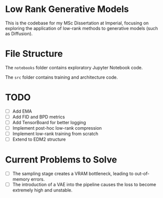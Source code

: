 # Low Rank Generative Models

This is the codebase for my MSc Dissertation at Imperial, focusing on exploring the application of low-rank methods to generative models (such as Diffusion).

# File Structure

The `notebooks` folder contains exploratory Jupyter Notebook code.

The `src` folder contains training and architecture code.

# TODO
- [ ] Add EMA 
- [ ] Add FID and BPD metrics
- [ ] Add TensorBoard for better logging
- [ ] Implement post-hoc low-rank compression
- [ ] Implement low-rank training from scratch
- [ ] Extend to EDM2 structure

# Current Problems to Solve
- [ ] The sampling stage creates a VRAM bottleneck, leading to out-of-memory errors.
- [ ] The introduction of a VAE into the pipeline causes the loss to become extremely high and unstable.
